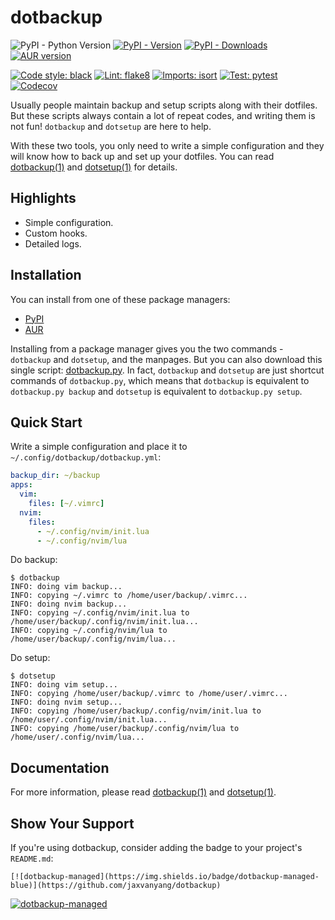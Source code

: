 # dotbackup

![PyPI - Python Version](https://img.shields.io/pypi/pyversions/dotbackup)
[![PyPI - Version](https://img.shields.io/pypi/v/dotbackup)](https://pypi.org/project/dotbackup)
[![PyPI - Downloads](https://img.shields.io/pypi/dm/dotbackup)](https://pypi.org/project/dotbackup)
[![AUR version](https://img.shields.io/aur/version/dotbackup)](https://aur.archlinux.org/packages/dotbackup)

[![Code style: black](https://img.shields.io/badge/code%20style-black-000000.svg)](https://github.com/psf/black)
[![Lint: flake8](https://img.shields.io/badge/lint-flake8-blueviolet)](https://github.com/PyCQA/flake8)
[![Imports: isort](https://img.shields.io/badge/%20imports-isort-%231674b1)](https://pycqa.github.io/isort)
[![Test: pytest](https://img.shields.io/badge/test-pytest-orange)](https://pytest.org)
[![Codecov](https://codecov.io/gh/jaxvanyang/dotbackup/graph/badge.svg)](https://codecov.io/gh/jaxvanyang/dotbackup)

Usually people maintain backup and setup scripts along with their dotfiles. But
these scripts always contain a lot of repeat codes, and writing them is not fun!
`dotbackup` and `dotsetup` are here to help.

With these two tools, you only need to write a simple configuration and they
will know how to back up and set up your dotfiles. You can read [dotbackup(1)](dotbackup.1.adoc)
and [dotsetup(1)](dotsetup.1.adoc) for details.

## Highlights

- Simple configuration.
- Custom hooks.
- Detailed logs.

## Installation

You can install from one of these package managers:

- [PyPI](https://pypi.org/project/dotbackup)
- [AUR](https://aur.archlinux.org/packages/dotbackup)

Installing from a package manager gives you the two commands - `dotbackup` and
`dotsetup`, and the manpages. But you can also download this single script:
[dotbackup.py](./src/dotbackup.py). In fact, `dotbackup` and `dotsetup` are just
shortcut commands of `dotbackup.py`, which means that `dotbackup` is equivalent
to `dotbackup.py backup` and `dotsetup` is equivalent to `dotbackup.py setup`.

## Quick Start

Write a simple configuration and place it to `~/.config/dotbackup/dotbackup.yml`:

```yml
backup_dir: ~/backup
apps:
  vim:
    files: [~/.vimrc]
  nvim:
    files:
      - ~/.config/nvim/init.lua
      - ~/.config/nvim/lua
```

Do backup:

```console
$ dotbackup
INFO: doing vim backup...
INFO: copying ~/.vimrc to /home/user/backup/.vimrc...
INFO: doing nvim backup...
INFO: copying ~/.config/nvim/init.lua to /home/user/backup/.config/nvim/init.lua...
INFO: copying ~/.config/nvim/lua to /home/user/backup/.config/nvim/lua...
```

Do setup:

```console
$ dotsetup
INFO: doing vim setup...
INFO: copying /home/user/backup/.vimrc to /home/user/.vimrc...
INFO: doing nvim setup...
INFO: copying /home/user/backup/.config/nvim/init.lua to /home/user/.config/nvim/init.lua...
INFO: copying /home/user/backup/.config/nvim/lua to /home/user/.config/nvim/lua...
```

## Documentation

For more information, please read [dotbackup(1)](dotbackup.1.adoc) and [dotsetup(1)](dotsetup.1.adoc).

## Show Your Support

If you're using dotbackup, consider adding the badge to your project's `README.md`:

```
[![dotbackup-managed](https://img.shields.io/badge/dotbackup-managed-blue)](https://github.com/jaxvanyang/dotbackup)
```

[![dotbackup-managed](https://img.shields.io/badge/dotbackup-managed-blue)](https://github.com/jaxvanyang/dotbackup)
